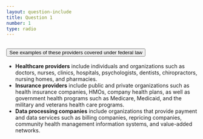 ```yaml
---
layout: question-include
title: Question 1
number: 1
type: radio
---
```


<div class="usa-accordion margin-bottom-2">
    <h2 class="usa-accordion__heading">
        <button class="usa-accordion__button" aria-expanded="false" aria-controls="a1">
            See examples of these providers covered under federal law
        </button>
    </h2>
    <div id="a1" class="usa-accordion__content">
        <ul>
            <li><strong>Healthcare providers</strong> include individuals and organizations such as doctors, nurses, clinics, hospitals, psychologists, dentists, chiropractors, nursing homes, and pharmacies.</li>
            <li><strong>Insurance providers</strong> include public and private organizations such as health insurance companies, HMOs, company health plans, as well as government health programs such as Medicare, Medicaid, and the military and veterans health care programs.</li>
            <li><strong>Data processing companies</strong> include organizations that provide payment and data services such as billing companies, repricing companies, community health management information systems, and value-added networks.</li>
        </ul>
    </div>
</div>